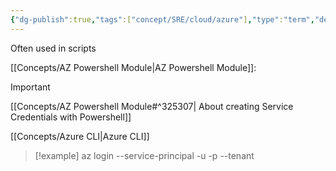 ```yaml
---
{"dg-publish":true,"tags":["concept/SRE/cloud/azure"],"type":"term","definition":"An functional account credential to provide non-interactive access to resources.","ms-learn-url":"(https://learn.microsoft.com/en-us/cli/azure/azure-cli-sp-tutorial-1?tabs=bash)","creation_date":"2024-05-02 22:00","permalink":"/concepts/service-principle/","dgPassFrontmatter":true}
---
```




Often used in scripts

[[Concepts/AZ Powershell Module\|AZ Powershell Module]]:
> [!important] 
> [[Concepts/AZ Powershell Module#^325307\| About creating Service Credentials with Powershell]]

[[Concepts/Azure CLI\|Azure CLI]]
> [!example] 
> az login --service-principal -u <app-id> -p <password-or-cert> --tenant <tenant>